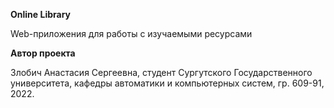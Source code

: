 **Online Library** 

Web-приложения для работы с изучаемыми ресурсами

**Автор проекта**

Злобич Анастасия Сергеевна, студент Сургутского Государственного университета, кафедры автоматики и компьютерных систем, гр. 609-91, 2022. 
